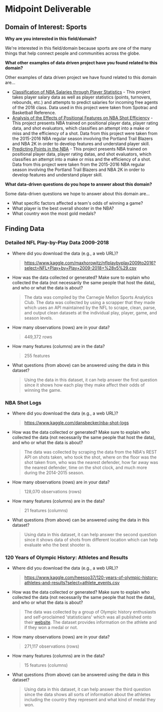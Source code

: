 # Midpoint Deliverable
## **Domain of Interest: Sports**
**Why are you interested in this field/domain?**

  We're interested in this field/domain because sports are one of the many things that help connect people and communities across the globe.

**What other examples of data driven project have you found related to this domain?**

  Other examples of data driven project we have found related to this domain are...
  - [Classification of NBA Salaries through Player Statistics](https://sportsanalytics.berkeley.edu/projects/nba-salaries-stats.pdf) - This project takes player salary data as well as player statistics (points, turnovers, rebounds, etc.) and attempts to predict salaries for incoming free agents of the 2018 class. Data used in this project were taken from Spotrac and Basketball Reference.
  - [Analysis of the Effects of Positional Features on NBA Shot Efficiency](https://sportsanalytics.berkeley.edu/projects/nba-shot-eval.pdf) - This project presents NBA trained on positional player data, player rating data, and shot evaluators, which classifies an attempt into a make or miss and the efficiency of a shot. Data from this project were taken from the 2015-2016 NBA regular season involving the Portland Trail Blazers and NBA 2K in order to develop features and understand player skill.
  - [Predicting Points in the NBA](https://sports.sites.yale.edu/predicting-points-nba) -
This project presents NBA trained on positional player data, player rating datas, and shot evaluators, which classifies an attempt into a make or miss and the efficiency of a shot. Data from this project were taken from the 2015-2016 NBA regular season involving the Portland Trail Blazers and NBA 2K in order to develop features and understand player skill.


**What data-driven questions do you hope to answer about this domain?**

  Some data-driven questions we hope to answer about this domain are...
  - What specific factors affected a team's odds of winning a game?
  - What player is the best overall shooter in the NBA?
  - What country won the most gold medals?

## **Finding Data**
### Detailed NFL Play-by-Play Data 2009-2018
* Where did you download the data (e.g., a web URL)?
    > https://www.kaggle.com/maxhorowitz/nflplaybyplay2009to2016?select=NFL+Play+by+Play+2009-2018+%28v5%29.csv

* How was the data collected or generated? Make sure to explain who collected the data (not necessarily the same people that host the data), and who or what the data is about?
    > The data was compiled by the Carnegie Mellon Sports Analytics Club. The data was collected by using a scrapper that they made which uses an API maintained by the NFL to scrape, clean, parse, and output clean datasets at the individual play, player, game, and season levels.

* How many observations (rows) are in your data?
    > 449,372 rows

* How many features (columns) are in the data?
    > 255 features

* What questions (from above) can be answered using the data in this dataset?
    > Using the data in this dataset, it can help answer the first question since it shows how each play they make affect their odds of winning the game.

### NBA Shot Logs
* Where did you download the data (e.g., a web URL)?
    > https://www.kaggle.com/dansbecker/nba-shot-logs

* How was the data collected or generated? Make sure to explain who collected the data (not necessarily the same people that host the data), and who or what the data is about?
    > The data was collected by scraping the data from the NBA's REST API on shots taken, who took the shot, where on the floor was the shot taken from, who was the nearest defender, how far away was the nearest defender, time on the shot clock, and much more during the 2014-2015 season.

* How many observations (rows) are in your data?
    > 128,070 observations (rows)

* How many features (columns) are in the data?
    > 21 features (columns)

* What questions (from above) can be answered using the data in this dataset?
    > Using data in this dataset, it can help answer the second question since it shows data of shots from different location which can help evaluate who the best shooter is.

### 120 Years of Olympic History: Athletes and Results
  * Where did you download the data (e.g., a web URL)?
    >https://www.kaggle.com/heesoo37/120-years-of-olympic-history-athletes-and-results?select=athlete_events.csv

  * How was the data collected or generated? Make sure to explain who collected the data (not necessarily the same people that host the data), and who or what the data is about?
    > The data was collected by a group of Olympic history enthusiasts and self-proclaimed 'statisticians' which was all published onto their [website](http://www.sports-reference.com/). The dataset provides information on the athlete and if they won a medal or not.

  * How many observations (rows) are in your data?
    > 271,117 observations (rows)

  * How many features (columns) are in the data?
    > 15 features (columns)

  * What questions (from above) can be answered using the data in this dataset?
    > Using data in this dataset, it can help answer the third question since the data shows all sorts of information about the athletes including the country they represent and what kind of medal they won.
